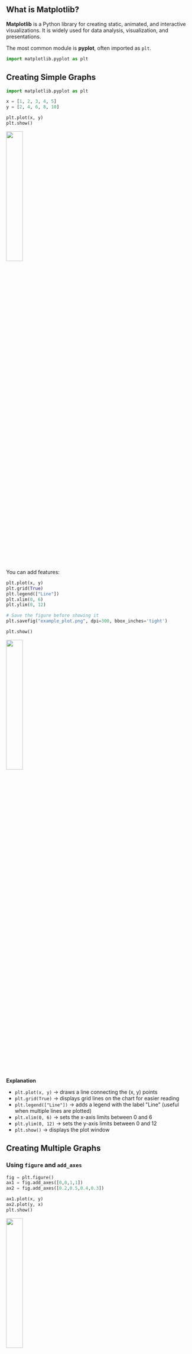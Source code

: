 ## What is Matplotlib?

**Matplotlib** is a Python library for creating static, animated, and interactive visualizations.
It is widely used for data analysis, visualization, and presentations.

The most common module is **pyplot**, often imported as `plt`.

```python
import matplotlib.pyplot as plt
```

## Creating Simple Graphs

```python
import matplotlib.pyplot as plt

x = [1, 2, 3, 4, 5]
y = [2, 4, 6, 8, 10]

plt.plot(x, y)
plt.show()
```

<img src="images/ex1.png" style="width: 30%">

You can add features:

```python
plt.plot(x, y)
plt.grid(True)
plt.legend(["Line"])
plt.xlim(0, 6)
plt.ylim(0, 12)

# Save the figure before showing it
plt.savefig("example_plot.png", dpi=300, bbox_inches='tight')

plt.show()
```

<img src="images/ex2.png" style="width: 30%">

**Explanation**

* `plt.plot(x, y)` → draws a line connecting the (x, y) points
* `plt.grid(True)` → displays grid lines on the chart for easier reading
* `plt.legend(["Line"])` → adds a legend with the label "Line" (useful when multiple lines are plotted)
* `plt.xlim(0, 6)` → sets the x-axis limits between 0 and 6
* `plt.ylim(0, 12)` → sets the y-axis limits between 0 and 12
* `plt.show()` → displays the plot window

## Creating Multiple Graphs

### Using `figure` and `add_axes`

```python
fig = plt.figure()
ax1 = fig.add_axes([0,0,1,1])
ax2 = fig.add_axes([0.2,0.5,0.4,0.3])

ax1.plot(x, y)
ax2.plot(y, x)
plt.show()
```

<img src="images/ex3.png" style="width: 30%">

**Explanation**

* `fig = plt.figure()` → creates a new, empty figure canvas to draw on
* `fig.add_axes([left, bottom, width, height])` → adds an axes (plot area) to the figure using **normalized figure coordinates** (0–1). Here `ax1` fills the whole figure, and `ax2` is a smaller axes placed at `(0.2, 0.5)` with size `(0.4, 0.3)`
* `ax1.plot(...)` / `ax2.plot(...)` → each axes draws independently; you control titles, labels, limits, etc., per-axes (e.g., `ax2.set_title("Inset")`)
* `plt.show()` → renders the figure with both axes visible

> Tip: `add_axes` gives full manual control over placement. If you want evenly spaced grids, prefer `plt.subplots(...)`

### Using `subplots`

```python
fig, axes = plt.subplots(1, 2)

axes[0].plot(x, y)
axes[1].plot(y, x)

plt.show()
```

<img src="images/ex4.png" style="width: 30%">

**Explanation**

* `plt.subplots(rows, cols)` creates a **grid (table) of axes** with the given number of rows and columns
* When rows or cols > 1, `axes` is a NumPy array of Axes objects. Index as `axes[row, col]` (or `axes[i]` for a 1D case)
* In the example above we created **1 row × 2 columns**, so `axes` is 1D with length 2: `axes[0]`, `axes[1]`

### 2×2 structure (rows=2, cols=2)

```python
fig, axes = plt.subplots(2, 2, figsize=(8, 6))  # 2 rows × 2 cols

# Top-left (row 0, col 0)
axes[0, 0].plot(x, y)
axes[0, 0].set_title("Top-Left")

# Top-right (row 0, col 1)
axes[0, 1].plot(y, x)
axes[0, 1].set_title("Top-Right")

# Bottom-left (row 1, col 0)
axes[1, 0].scatter(x, y)
axes[1, 0].set_title("Bottom-Left")

# Bottom-right (row 1, col 1)
axes[1, 1].hist([1,2,2,3,3,3,4,5], bins=5)
axes[1, 1].set_title("Bottom-Right")

# Global adjustments
fig.suptitle("2×2 Subplots Grid")
plt.tight_layout()
plt.show()
```

<img src="images/ex5.png" style="width: 40%">

**Notes**

* Use `figsize=(w, h)` to control figure size
* `fig.suptitle` adds a title for the whole grid (the figure)
* `plt.tight_layout()` improves spacing between subplots

## Customizing the Graph

```python
# Data
x = np.linspace(0, 10, 100)
y = np.sin(x)
y2 = np.cos(x)

# Create the figure and axis
fig, graph = plt.subplots(figsize=(8, 6))

# Plot with all the mentioned features
# First line: customized color, line width (lw), line style (ls), marker, and marker size
graph.plot(x, y, label='Sine Wave', color='#15d15a', lw=10, ls='--', marker='o', markersize=8)

# Second line: another set of customization
graph.plot(x, y2, label='Cosine Wave', color='red', lw=3, linestyle='-', marker='x', markersize=8)

# Set title, labels, and legend
graph.set_title('Customized Chart', fontsize=24)
graph.set_xlabel('X-axis', fontsize=12)
graph.set_ylabel('Y-axis', fontsize=12)

# Add legend
graph.legend()

# Add grid
graph.grid(True)

# Show the plot
plt.tight_layout()
plt.show()
```

<img src="images/ex6.png" style="width: 30%">

Parameters:

* **marker** → shape of points (e.g., `o`, `s`, `^`)
* **lw** → line width
* **linestyle** → `-`, `--`, `:`, `-.`

## Drawing Two Graphs in the Same Axis

```python
plt.plot(x, y, label="Line 1")
plt.plot(x, [i**2 for i in x], label="Line 2")
plt.legend()
plt.show()
```

<img src="images/ex7.png" style="width: 30%">

## Scatter Plot

```python
plt.scatter(x, y, color='blue')
plt.show()
```

<img src="images/ex8.png" style="width: 80%">

**Explanation**

* A scatter plot shows individual data points as markers.
* Useful for showing **relationships** or **correlations** between two variables.

## Bar Chart

```python
categories = ['A', 'B', 'C']
values = [5, 7, 3]

plt.bar(categories, values)
plt.show()
```

<img src="images/ex9.png" style="width: 30%">

**Explanation**

* A bar chart compares values across a few **categories**.
* Each bar’s height represents the value for that category.
* Great for **discrete comparisons** (e.g., sales by product).

## Histogram

```python
import numpy as np

data = np.random.randn(1000)

plt.hist(data, bins=30, color='green')
plt.show()
```

<img src="images/ex10.png" style="width: 30%">

**Explanation**

* A histogram shows the **distribution** of continuous data.
* `bins` splits the data range into intervals (like buckets). Here `bins=30` means 30 intervals.
* The height of each bar shows how many values fall into that interval.
